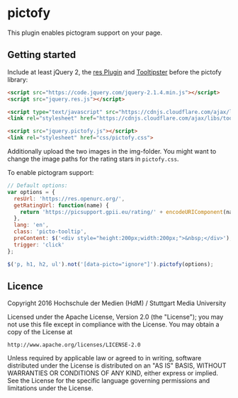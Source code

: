 # pictofy

This plugin enables pictogram support on your page.

## Getting started

Include at least jQuery 2, the [res Plugin](https://github.com/AlexVonB/res)
and [Tooltipster](https://iamceege.github.io/tooltipster/) before the pictofy
library:

```html
<script src="https://code.jquery.com/jquery-2.1.4.min.js"></script>
<script src="jquery.res.js"></script>

<script type="text/javascript" src="https://cdnjs.cloudflare.com/ajax/libs/tooltipster/3.3.0/js/jquery.tooltipster.min.js"></script>
<link rel="stylesheet" href="https://cdnjs.cloudflare.com/ajax/libs/tooltipster/3.3.0/css/tooltipster.min.css">

<script src="jquery.pictofy.js"></script>
<link rel="stylesheet" href="css/pictofy.css">
```

Additionally upload the two images in the img-folder. You might want to change
the image paths for the rating stars in `pictofy.css`.

To enable pictogram support:

```js
// Default options:
var options = {
  resUrl: 'https://res.openurc.org/',
  getRatingUrl: function(name) {
    return 'https://picsupport.gpii.eu/rating/' + encodeURIComponent(name);
  },
  lang: 'en',
  class: 'picto-tooltip',
  preContent: $('<div style="height:200px;width:200px;">&nbsp;</div>'),
  trigger: 'click'
};

$('p, h1, h2, ul').not('[data-picto="ignore"]').pictofy(options);
```

## Licence

Copyright 2016 Hochschule der Medien (HdM) / Stuttgart Media University

Licensed under the Apache License, Version 2.0 (the "License");
you may not use this file except in compliance with the License.
You may obtain a copy of the License at

    http://www.apache.org/licenses/LICENSE-2.0

Unless required by applicable law or agreed to in writing, software
distributed under the License is distributed on an "AS IS" BASIS,
WITHOUT WARRANTIES OR CONDITIONS OF ANY KIND, either express or implied.
See the License for the specific language governing permissions and
limitations under the License.

